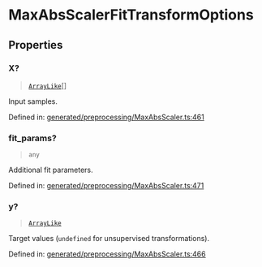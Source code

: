 # MaxAbsScalerFitTransformOptions

## Properties

### X?

> [`ArrayLike`](../types/ArrayLike.md)[]

Input samples.

Defined in:  [generated/preprocessing/MaxAbsScaler.ts:461](https://github.com/transitive-bullshit/scikit-learn-ts/blob/122b3c0/packages/sklearn/src/generated/preprocessing/MaxAbsScaler.ts#L461)

### fit\_params?

> `any`

Additional fit parameters.

Defined in:  [generated/preprocessing/MaxAbsScaler.ts:471](https://github.com/transitive-bullshit/scikit-learn-ts/blob/122b3c0/packages/sklearn/src/generated/preprocessing/MaxAbsScaler.ts#L471)

### y?

> [`ArrayLike`](../types/ArrayLike.md)

Target values (`undefined` for unsupervised transformations).

Defined in:  [generated/preprocessing/MaxAbsScaler.ts:466](https://github.com/transitive-bullshit/scikit-learn-ts/blob/122b3c0/packages/sklearn/src/generated/preprocessing/MaxAbsScaler.ts#L466)
